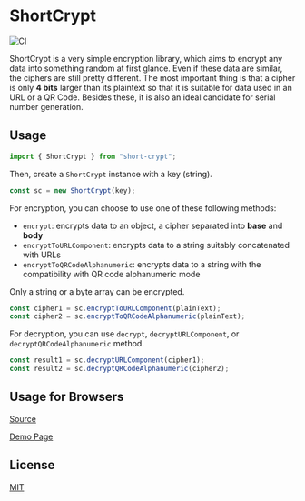 ShortCrypt
====================

[![CI](https://github.com/magiclen/ts-short-crypt/actions/workflows/ci.yml/badge.svg)](https://github.com/magiclen/ts-short-crypt/actions/workflows/ci.yml)

ShortCrypt is a very simple encryption library, which aims to encrypt any data into something random at first glance. Even if these data are similar, the ciphers are still pretty different. The most important thing is that a cipher is only **4 bits** larger than its plaintext so that it is suitable for data used in an URL or a QR Code. Besides these, it is also an ideal candidate for serial number generation.

## Usage

```typescript
import { ShortCrypt } from "short-crypt";
```

Then, create a `ShortCrypt` instance with a key (string).

```javascript
const sc = new ShortCrypt(key);
```

For encryption, you can choose to use one of these following methods:

* `encrypt`: encrypts data to an object, a cipher separated into **base** and **body**
* `encryptToURLComponent`: encrypts data to a string suitably concatenated with URLs
* `encryptToQRCodeAlphanumeric`: encrypts data to a string with the compatibility with QR code alphanumeric mode

Only a string or a byte array can be encrypted.

```javascript
const cipher1 = sc.encryptToURLComponent(plainText);
const cipher2 = sc.encryptToQRCodeAlphanumeric(plainText);
```

For decryption, you can use `decrypt`, `decryptURLComponent`, or `decryptQRCodeAlphanumeric` method.

```javascript
const result1 = sc.decryptURLComponent(cipher1);
const result2 = sc.decryptQRCodeAlphanumeric(cipher2);
```

## Usage for Browsers

[Source](demo.html)

[Demo Page](https://htmlpreview.github.io/?https://github.com/magiclen/ts-short-crypt/blob/master/demo.html)

## License

[MIT](LICENSE)